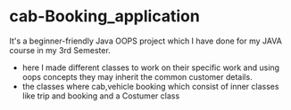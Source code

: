 # cab-Booking_application
It's a beginner-friendly Java OOPS project which I have done for my JAVA course in my 3rd Semester.

- here I made different classes to work on their specific work and using oops concepts they may inherit the common customer details.
- the classes where cab,vehicle booking which consist of inner classes like trip and booking and a Costumer class
